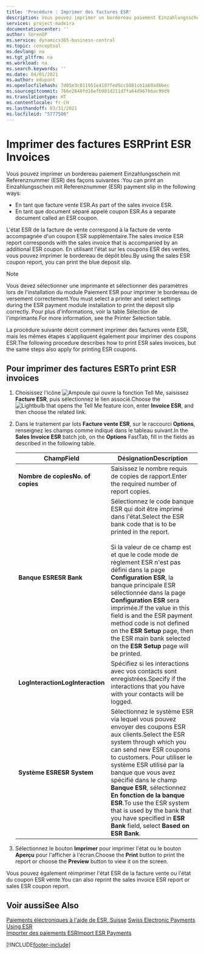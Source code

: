 ```yaml
---
title: 'Procédure : Imprimer des factures ESR'
description: Vous pouvez imprimer un bordereau paiement Einzahlungsschein mit Referenznummer (ESR) de plusieurs façons.
services: project-madeira
documentationcenter: ''
author: SorenGP
ms.service: dynamics365-business-central
ms.topic: conceptual
ms.devlang: na
ms.tgt_pltfrm: na
ms.workload: na
ms.search.keywords: ''
ms.date: 04/01/2021
ms.author: edupont
ms.openlocfilehash: 7d05e3c011951e4187fed9cc5081cb1a60ad6bec
ms.sourcegitcommit: 766e2840fd16efb901d211d7fa64d96766ac99d9
ms.translationtype: HT
ms.contentlocale: fr-CH
ms.lasthandoff: 03/31/2021
ms.locfileid: "5777586"
---
```

# <a name="print-esr-invoices"></a><span data-ttu-id="6fb73-103">Imprimer des factures ESR</span><span class="sxs-lookup"><span data-stu-id="6fb73-103">Print ESR Invoices</span></span>
<span data-ttu-id="6fb73-104">Vous pouvez imprimer un bordereau paiement Einzahlungsschein mit Referenznummer (ESR) des façons suivantes :</span><span class="sxs-lookup"><span data-stu-id="6fb73-104">You can print an Einzahlungsschein mit Referenznummer (ESR) payment slip in the following ways:</span></span>  

- <span data-ttu-id="6fb73-105">En tant que facture vente ESR.</span><span class="sxs-lookup"><span data-stu-id="6fb73-105">As part of the sales invoice ESR.</span></span>  
- <span data-ttu-id="6fb73-106">En tant que document séparé appelé coupon ESR.</span><span class="sxs-lookup"><span data-stu-id="6fb73-106">As a separate document called an ESR coupon.</span></span>  

<span data-ttu-id="6fb73-107">L'état ESR de la facture de vente correspond à la facture de vente accompagnée d'un coupon ESR supplémentaire.</span><span class="sxs-lookup"><span data-stu-id="6fb73-107">The sales invoice ESR report corresponds with the sales invoice that is accompanied by an additional ESR coupon.</span></span> <span data-ttu-id="6fb73-108">En utilisant l'état sur les coupons ESR des ventes, vous pouvez imprimer le bordereau de dépôt bleu.</span><span class="sxs-lookup"><span data-stu-id="6fb73-108">By using the sales ESR coupon report, you can print the blue deposit slip.</span></span>  

> [!NOTE]  
>  <span data-ttu-id="6fb73-109">Vous devez sélectionner une imprimante et sélectionner des paramètres lors de l'installation du module Paiement ESR pour imprimer le bordereau de versement correctement.</span><span class="sxs-lookup"><span data-stu-id="6fb73-109">You must select a printer and select settings during the ESR payment module installation to print the deposit slip correctly.</span></span> <span data-ttu-id="6fb73-110">Pour plus d'informations, voir la table Sélection de l'imprimante.</span><span class="sxs-lookup"><span data-stu-id="6fb73-110">For more information, see the Printer Selection table.</span></span>  

<span data-ttu-id="6fb73-111">La procédure suivante décrit comment imprimer des factures vente ESR, mais les mêmes étapes s'appliquent également pour imprimer des coupons ESR.</span><span class="sxs-lookup"><span data-stu-id="6fb73-111">The following procedure describes how to print ESR sales invoices, but the same steps also apply for printing ESR coupons.</span></span>  

## <a name="to-print-esr-invoices"></a><span data-ttu-id="6fb73-112">Pour imprimer des factures ESR</span><span class="sxs-lookup"><span data-stu-id="6fb73-112">To print ESR invoices</span></span>  

1.  <span data-ttu-id="6fb73-113">Choisissez l'icône ![Ampoule qui ouvre la fonction Tell Me](../../media/ui-search/search_small.png "Dites-moi ce que vous voulez faire"), saisissez **Facture ESR**, puis sélectionnez le lien associé.</span><span class="sxs-lookup"><span data-stu-id="6fb73-113">Choose the ![Lightbulb that opens the Tell Me feature](../../media/ui-search/search_small.png "Tell me what you want to do") icon, enter **Invoice ESR**, and then choose the related link.</span></span>  
2.  <span data-ttu-id="6fb73-114">Dans le traitement par lots **Facture vente ESR**, sur le raccourci **Options**, renseignez les champs comme indiqué dans le tableau suivant.</span><span class="sxs-lookup"><span data-stu-id="6fb73-114">In the **Sales Invoice ESR** batch job, on the **Options** FastTab, fill in the fields as described in the following table.</span></span>  

    |<span data-ttu-id="6fb73-115">Champ</span><span class="sxs-lookup"><span data-stu-id="6fb73-115">Field</span></span>|<span data-ttu-id="6fb73-116">Désignation</span><span class="sxs-lookup"><span data-stu-id="6fb73-116">Description</span></span>|  
    |---------------------------------|---------------------------------------|  
    |<span data-ttu-id="6fb73-117">**Nombre de copies**</span><span class="sxs-lookup"><span data-stu-id="6fb73-117">**No. of copies**</span></span>|<span data-ttu-id="6fb73-118">Saisissez le nombre requis de copies de rapport.</span><span class="sxs-lookup"><span data-stu-id="6fb73-118">Enter the required number of report copies.</span></span>|  
    |<span data-ttu-id="6fb73-119">**Banque ESR**</span><span class="sxs-lookup"><span data-stu-id="6fb73-119">**ESR Bank**</span></span>|<span data-ttu-id="6fb73-120">Sélectionnez le code banque ESR qui doit être imprimé dans l'état.</span><span class="sxs-lookup"><span data-stu-id="6fb73-120">Select the ESR bank code that is to be printed in the report.</span></span><br /><br /> <span data-ttu-id="6fb73-121">Si la valeur de ce champ est <Blank> et que le code mode de règlement ESR n'est pas défini dans la page **Configuration ESR**, la banque principale ESR sélectionnée dans la page **Configuration ESR** sera imprimée.</span><span class="sxs-lookup"><span data-stu-id="6fb73-121">If the value in this field is <Blank> and the ESR payment method code is not defined on the **ESR Setup** page, then the ESR main bank selected on the **ESR Setup** page will be printed.</span></span>|  
    |<span data-ttu-id="6fb73-122">**LogInteraction**</span><span class="sxs-lookup"><span data-stu-id="6fb73-122">**LogInteraction**</span></span>|<span data-ttu-id="6fb73-123">Spécifiez si les interactions avec vos contacts sont enregistrées.</span><span class="sxs-lookup"><span data-stu-id="6fb73-123">Specify if the interactions that you have with your contacts will be logged.</span></span>|  
    |<span data-ttu-id="6fb73-124">**Système ESR**</span><span class="sxs-lookup"><span data-stu-id="6fb73-124">**ESR System**</span></span>|<span data-ttu-id="6fb73-125">Sélectionnez le système ESR via lequel vous pouvez envoyer des coupons ESR aux clients.</span><span class="sxs-lookup"><span data-stu-id="6fb73-125">Select the ESR system through which you can send new ESR coupons to customers.</span></span> <span data-ttu-id="6fb73-126">Pour utiliser le système ESR utilisé par la banque que vous avez spécifié dans le champ **Banque ESR**, sélectionnez **En fonction de la banque ESR**.</span><span class="sxs-lookup"><span data-stu-id="6fb73-126">To use the ESR system that is used by the bank that you have specified in **ESR Bank** field, select **Based on ESR Bank**.</span></span>|  

3.  <span data-ttu-id="6fb73-127">Sélectionnez le bouton **Imprimer** pour imprimer l'état ou le bouton **Aperçu** pour l'afficher à l'écran.</span><span class="sxs-lookup"><span data-stu-id="6fb73-127">Choose the **Print** button to print the report or choose the **Preview** button to view it on the screen.</span></span>  

<span data-ttu-id="6fb73-128">Vous pouvez également réimprimer l'état ESR de la facture vente ou l'état du coupon ESR vente.</span><span class="sxs-lookup"><span data-stu-id="6fb73-128">You can also reprint the sales invoice ESR report or sales ESR coupon report.</span></span>  

## <a name="see-also"></a><span data-ttu-id="6fb73-129">Voir aussi</span><span class="sxs-lookup"><span data-stu-id="6fb73-129">See Also</span></span>  
 <span data-ttu-id="6fb73-130">[Paiements électroniques à l'aide de ESR, Suisse](swiss-electronic-payments-using-esr.md) </span><span class="sxs-lookup"><span data-stu-id="6fb73-130">[Swiss Electronic Payments Using ESR](swiss-electronic-payments-using-esr.md) </span></span>  
 [<span data-ttu-id="6fb73-131">Importer des paiements ESR</span><span class="sxs-lookup"><span data-stu-id="6fb73-131">Import ESR Payments</span></span>](how-to-import-esr-payments.md)


[!INCLUDE[footer-include](../../includes/footer-banner.md)]